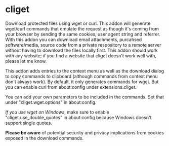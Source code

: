 cliget
======

Download protected files using wget or curl. This addon will generate wget/curl commands that emulate the request as though it's coming from your browser by sending the same cookies, user agent string and referrer. With this addon you can download email attachments, purcahsed software/media, source code from a private respository to a remote server without having to download the files locally first. This addon should work with any website; if you find a website that cliget doesn't work well with, please let me know.

This addon adds entries to the context menu as well as the download dialog to copy commands to clipboard (although commands from context menu don't always work). By default, it only generates commands for wget. But you can enable curl from about:config under extensions.cliget.

You can add your own parameters to be included in the commands. Set that under "cliget.wget.options" in about:config.

*If you use wget on Windows*, make sure to enable "cliget.use_double_quotes" in about:config because Windows doesn't support single quotes.

**Please be aware** of potential security and privacy implications from cookies exposed in the download commands.
